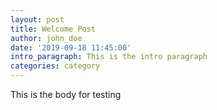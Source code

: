 ```yaml
---
layout: post
title: Welcome Post
author: john_doe
date: '2019-09-18 11:45:00'
intro_paragraph: This is the intro paragraph
categories: category
---
```

This is the body for testing
